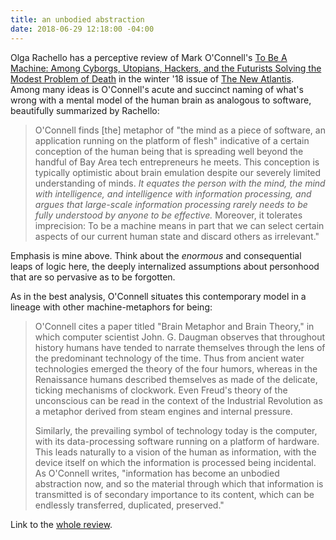 ```yaml
---
title: an unbodied abstraction
date: 2018-06-29 12:18:00 -04:00
---
```


Olga Rachello has a perceptive review of Mark O'Connell's [To Be A Machine: Among Cyborgs, Utopians, Hackers, and the Futurists Solving the Modest Problem of Death](https://www.indiebound.org/book/9781101911594) in the winter '18 issue of [The New Atlantis](https://www.thenewatlantis.com/publications/lives-of-the-immortalists). Among many ideas is O'Connell's acute and succinct naming of what's wrong with a mental model of the human brain as analogous to software, beautifully summarized by Rachello:

>O'Connell finds [the] metaphor of "the mind as a piece of software, an application running on the platform of flesh" indicative of a certain conception of the human being that is spreading well beyond the handful of Bay Area tech entrepreneurs he meets. This conception is typically optimistic about brain emulation despite our severely limited understanding of minds. *It equates the person with the mind, the mind with intelligence, and intelligence with information processing, and argues that large-scale information processing rarely needs to be fully understood by anyone to be effective.* Moreover, it tolerates imprecision: To be a machine means in part that we can select certain aspects of our current human state and discard others as irrelevant."

Emphasis is mine above. Think about the *enormous* and consequential leaps of logic here, the deeply internalized assumptions about personhood that are so pervasive as to be forgotten.

As in the best analysis, O'Connell situates this contemporary model in a lineage with other machine-metaphors for being:

>O'Connell cites a paper titled "Brain Metaphor and Brain Theory," in which computer scientist John. G. Daugman observes that throughout history humans have tended to narrate themselves through the lens of the predominant technology of the time. Thus from ancient water technologies emerged the theory of the four humors, whereas in the Renaissance humans described themselves as made of the delicate, ticking mechanisms of clockwork. Even Freud's theory of the unconscious can be read in the context of the Industrial Revolution as a metaphor derived from steam engines and internal pressure.
>
>Similarly, the prevailing symbol of technology today is the computer, with its data-processing software running on a platform of hardware. This leads naturally to a vision of the human as information, with the device itself on which the information is processed being incidental. As O'Connell writes, "information has become an unbodied abstraction now, and so the material through which that information is transmitted is of secondary importance to its content, which can be endlessly transferred, duplicated, preserved."

Link to the [whole review](https://www.thenewatlantis.com/publications/lives-of-the-immortalists).

 